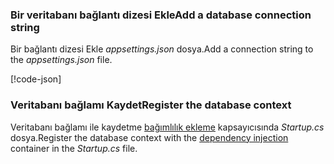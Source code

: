 <a name="cs"></a>
### <a name="add-a-database-connection-string"></a><span data-ttu-id="acab1-101">Bir veritabanı bağlantı dizesi Ekle</span><span class="sxs-lookup"><span data-stu-id="acab1-101">Add a database connection string</span></span>

<span data-ttu-id="acab1-102">Bir bağlantı dizesi Ekle *appsettings.json* dosya.</span><span class="sxs-lookup"><span data-stu-id="acab1-102">Add a connection string to the *appsettings.json* file.</span></span>

[!code-json[](../../tutorials/razor-pages/razor-pages-start/sample/RazorPagesMovie/appsettings_SQLite.json?highlight=8-10)]

<a name="reg"></a>
###  <a name="register-the-database-context"></a><span data-ttu-id="acab1-103">Veritabanı bağlamı Kaydet</span><span class="sxs-lookup"><span data-stu-id="acab1-103">Register the database context</span></span>

<span data-ttu-id="acab1-104">Veritabanı bağlamı ile kaydetme [bağımlılık ekleme](xref:fundamentals/dependency-injection) kapsayıcısında *Startup.cs* dosya.</span><span class="sxs-lookup"><span data-stu-id="acab1-104">Register the database context with the [dependency injection](xref:fundamentals/dependency-injection) container in the *Startup.cs* file.</span></span>
